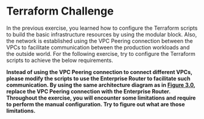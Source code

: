 # Terraform Challenge

In the previous exercise, you learned how to configure the Terraform scripts to build the basic infrastructure resources by using the modular block. Also, the network is established using the VPC Peering connection between the VPCs to facilitate communication between the production workloads and the outside world. For the following exercise, try to configure the Terraform scripts to achieve the below requirements.

**Instead of using the VPC Peering connection to connect different VPCs, please modify the scripts to use the Enterprise Router to facilitate such communication. By using the same architecture diagram as in [Figure 3.0](https://github.com/hwcloud-apac-pso/terraform-101-workshop/blob/main/workshop/02_Solution_Overview.md), replace the VPC Peering connection with the Enterprise Router. Throughout the exercise, you will encounter some limitations and require to perform the manual configuration. Try to figure out what are those limitations.**
